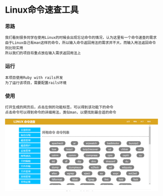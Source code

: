 # Linux命令速查工具

### 思路
    我们看到很多同学在使用Linux的时候会出现忘记命令的情况，认为这里有一个命令速查的需求
    由于Linux自己有man这样的命令，所以输入命令返回用法的需求并不大，而输入用法返回命令则比较实用
    所以我们的项目将重点放在输入需求返回用法上

### 运行
    本项目使用Ruby with rails开发
    为了运行该项目，需要配置rails环境

### 使用
    打开生成的网页后，点击左侧的功能标签，可以得到该功能下的命令
    点击命令可以得到命令的详细用法，类似man，以便找到最合适的命令
![pic.png](pic.png)

